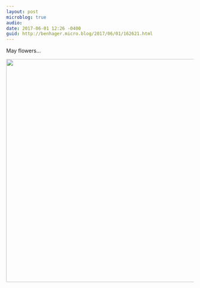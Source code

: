 ```yaml
---
layout: post
microblog: true
audio: 
date: 2017-06-01 12:26 -0400
guid: http://benhager.micro.blog/2017/06/01/162621.html
---
```

May flowers...

<img src="http://benhager.micro.blog/uploads/2017/d22f007119.jpg" width="600" height="600" style="height: auto" />
